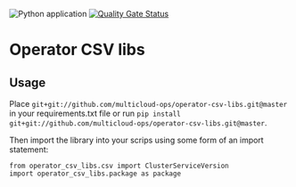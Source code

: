 ![Python application](https://github.com/multicloud-ops/operator-csv-libs/workflows/Python%20application/badge.svg) [![Quality Gate Status](https://sonarcloud.io/api/project_badges/measure?project=multicloud-ops_operator-csv-libs&metric=alert_status)](https://sonarcloud.io/dashboard?id=multicloud-ops_operator-csv-libs)
# Operator CSV libs

## Usage

Place `git+git://github.com/multicloud-ops/operator-csv-libs.git@master` in your requirements.txt file or run `pip install git+git://github.com/multicloud-ops/operator-csv-libs.git@master`. 
  
Then import the library into your scrips using some form of an import statement:
```
from operator_csv_libs.csv import ClusterServiceVersion
import operator_csv_libs.package as package
```